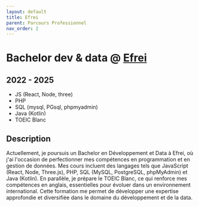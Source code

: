 ```yaml
---
layout: default
title: Efrei
parent: Parcours Professionnel
nav_order: 2
---
```


# Bachelor dev & data @ [Efrei](https://www.efrei.fr/)
## 2022 - 2025
- JS (React, Node, three)
- PHP
- SQL (mysql, PGsql, phpmyadmin)
- Java (Kotlin)
- TOEIC Blanc
## Description 
Actuellement, je poursuis un Bachelor en Développement et Data à Efrei, où j'ai l'occasion de perfectionner mes compétences en programmation et en gestion de données. Mes cours incluent des langages tels que JavaScript (React, Node, Three.js), PHP, SQL (MySQL, PostgreSQL, phpMyAdmin) et Java (Kotlin). 
En parallèle, je prépare le TOEIC Blanc, ce qui renforce mes compétences en anglais, essentielles pour évoluer dans un environnement international. Cette formation me permet de développer une expertise approfondie et diversifiée dans le domaine du développement et de la data.
